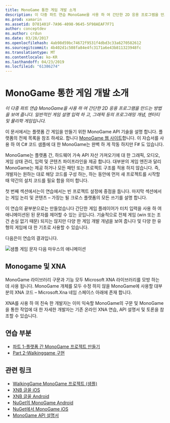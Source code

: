 ```yaml
---
title: MonoGame 통한 게임 개발 소개
description: 이 다중 파트 연습 MonoGame을 사용 하 여 간단한 2D 응용 프로그램을 만드는 방법을 보여 줍니다.  일반적인 게임 설명 입력 하 고, 그래픽 등의 프로그래밍 개념, 엔터티 및 물리학 게임입니다.
ms.prod: xamarin
ms.assetid: D781401F-7A96-4098-9645-5F98AEAF7F71
author: conceptdev
ms.author: crdun
ms.date: 03/28/2017
ms.openlocfilehash: 4ab98d59bc74672f9531f4dbd3c33a6270582612
ms.sourcegitcommit: 4b402d1c508fa84e4fc3171a6e43b811323948fc
ms.translationtype: MT
ms.contentlocale: ko-KR
ms.lasthandoff: 04/23/2019
ms.locfileid: "61386274"
---
```

# <a name="introduction-to-game-development-with-monogame"></a>MonoGame 통한 게임 개발 소개

_이 다중 파트 연습 MonoGame을 사용 하 여 간단한 2D 응용 프로그램을 만드는 방법을 보여 줍니다.  일반적인 게임 설명 입력 하 고, 그래픽 등의 프로그래밍 개념, 엔터티 및 물리학 게임입니다._

이 문서에서는 플랫폼 간 게임을 만들기 위한 MonoGame API 기술을 설명 합니다. 플랫폼의 전체 목록을 참조 하세요. 합니다 [MonoGame 웹 사이트](http://www.monogame.net/)합니다. 이 자습서를 사용 하 여 C# 코드 샘플에 대 한 MonoGame는 완벽 하 게 작동 하지만 F# 도 있습니다.

MonoGame는 플랫폼 간, 하드웨어 가속 API 자산 가져오기에 대 한 그래픽, 오디오, 게임 상태 관리, 입력 및 콘텐츠 파이프라인을 제공 합니다. 대부분의 게임 엔진과 달리 MonoGame는 제공 하거나 모든 패턴 또는 프로젝트 구조를 적용 하지 않습니다.  즉, 개발자는 원하는 대로 해당 코드를 구성 하는, 하는 동안에 먼저 새 프로젝트를 시작할 때 약간의 설치 코드를 필요 함을 의미 합니다.

첫 번째 섹션에서는이 연습에서는 빈 프로젝트 설정에 중점을 둡니다. 마지막 섹션에서는 게임 논리 및 콘텐츠 – 가장는 될 크로스 플랫폼의 모든 쓰기를 설명 합니다.

이 연습의 끝부분으로는 만들었습니다 간단한 게임 플레이어가 터치 입력을 사용 하 여 애니메이션된 된 문자를 제어할 수 있는 곳입니다.  기술적으로 전체 게임 (win 또는 조건 손실 없기 때문) 되지는 않지만 다양 한 게임 개발 개념을 보여 줍니다 및 다양 한 유형의 게임에 대 한 기초로 사용할 수 있습니다. 

다음은이 연습의 결과입니다.

![샘플 게임 문자 다음 마우스의 애니메이션](images/image1.gif)

## <a name="monogame-and-xna"></a>Monogame 및 XNA

MonoGame 라이브러리 구문과 기능 모두 Microsoft XNA 라이브러리를 모방 하는 데 사용 됩니다.  MonoGame 개체를 모두 수정 하지 않을 MonoGame에 사용할 대부분의 XNA 코드 – Microsoft.Xna 네임 스페이스 아래에 존재 합니다. 

XNA를 사용 하 여 친숙 한 개발자는 이미 익숙할 MonoGame의 구문 및 MonoGame을 통한 작업에 대 한 자세한 개발자는 기존 온라인 XNA 연습, API 설명서 및 토론을 참조할 수 있습니다.


## <a name="walkthrough-parts"></a>연습 부분

- [파트 1-플랫폼 간 MonoGame 프로젝트 만들기](~/graphics-games/monogame/introduction/part1.md)
- [Part 2-Walkinggame 구현](~/graphics-games/monogame/introduction/part2.md)

## <a name="related-links"></a>관련 링크

- [WalkingGame MonoGame 프로젝트 (샘플)](https://developer.xamarin.com/samples/mobile/WalkingGameMG/)
- [XNB 글꼴 iOS](https://github.com/mono/CocosSharp/tree/master/Samples/GameStarterKit/GameStarterKit/Content/fonts)
- [XNB 글꼴 Android](https://github.com/mono/CocosSharp/tree/master/Samples/GameStarterKit/GameStarterKit/Assets/Content/fonts)
- [NuGet의 MonoGame Android](https://www.nuget.org/packages/MonoGame.Framework.Android/)
- [NuGet에서 MonoGame iOS](https://www.nuget.org/packages/MonoGame.Framework.iOS/)
- [MonoGame API 설명서](http://www.monogame.net/documentation/?page=main)
